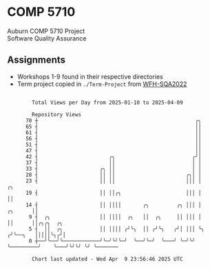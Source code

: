 # COMP 5710
Auburn COMP 5710 Project  
Software Quality Assurance

## Assignments
- Workshops 1-9 found in their respective directories
- Term project copied in `./Term-Project` from [WFH-SQA2022](https://github.com/wumphlett/WFH-SQA2022-AUBURN)

```

        Total Views per Day from 2025-01-10 to 2025-04-09

        Repository Views
      70 ┼                                                   ╭╮
      65 ┤                                                   ││
      61 ┤                                                   ││
      56 ┤                                                   ││
      51 ┤                                                   ││
      47 ┤                                                   ││
      42 ┤                       ╭╮                         ╭╯│
      37 ┤                       ││                         │ │
      33 ┤                    ╭╮ ││                         │ │
      28 ┤                    ││ ││                       ╭╮│ │
      23 ┤                    ││ ││                       │││ │                   ╭╮
      19 ┤                    ││ ││╭╮                     │││ │                   ││
      14 ┤                    ││ ││││       ╭╮         ╭╮ │││ │           ╭╮      ││
       9 ┤  ╭╮                ││ ││││  ╭╮   ││  ╭╮     ││ │││ │           ││      ││╭╮╭╮  ╭╮
       5 ┤  ││  ╭╮            ││ ││││ ╭╯╰╮  ││ ╭╯╰╮   ╭╯│ │││ ╰╮         ╭╯╰──╮   │││││╰╮╭╯│
       0 ┼──╯╰──╯╰────────────╯╰─╯╰╯╰─╯  ╰──╯╰─╯  ╰───╯ ╰─╯╰╯  ╰─────────╯    ╰───╯╰╯╰╯ ╰╯ ╰───────

        Chart last updated - Wed Apr  9 23:56:46 2025 UTC
        
```
